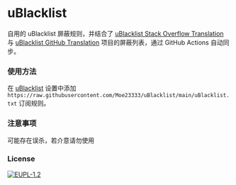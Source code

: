 # uBlacklist

自用的 uBlacklist 屏蔽规则，并结合了 [uBlacklist Stack Overflow Translation](https://github.com/arosh/ublacklist-stackoverflow-translation) 与 [uBlacklist GitHub Translation](https://github.com/arosh/ublacklist-github-translation) 项目的屏蔽列表，通过 GitHub Actions 自动同步。

### 使用方法

在 [uBlacklist](https://iorate.github.io/ublacklist) 设置中添加 `https://raw.githubusercontent.com/Moe23333/uBlacklist/main/uBlacklist.txt` 订阅规则。

### 注意事项

可能存在误杀，若介意请勿使用

### License
[![EUPL-1.2](https://img.shields.io/badge/License-EUPL--1.2-143B76)](https://joinup.ec.europa.eu/sites/default/files/custom-page/attachment/2020-03/EUPL-1.2%20EN.txt)
